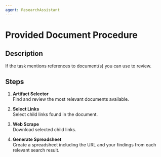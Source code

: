 ```yaml
---
agent: ResearchAssistant
---
```


# Provided Document Procedure

## Description
If the task mentions references to document(s) you can use to review.

## Steps
1. **Artifact Selector**  
   Find and review the most relevant documents available.

2. **Select Links**  
   Select child links found in the document.

3. **Web Scrape**  
   Download selected child links.

4. **Generate Spreadsheet**  
   Create a spreadsheet including the URL and your findings from each relevant search result.
